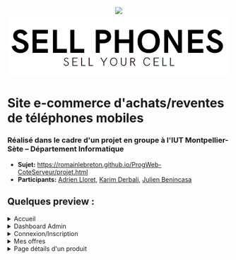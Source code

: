 <p align="center">
  <img src="logogif.gif" />
 <img src="logotext.png" />
</p>

# Site e-commerce d'achats/reventes de téléphones mobiles
### Réalisé dans le cadre d'un projet en groupe à l'IUT Montpellier-Sète – Département Informatique
* **Sujet:** https://romainlebreton.github.io/ProgWeb-CoteServeur/projet.html
* **Participants:** [Adrien Lloret](mailto:adrien.lloret@etu.umontpellier.fr), [Karim Derbali](mailto:karim.derbali@etu.umontpellier.fr), [Julien Benincasa](mailto:julien.benincasa@etu.umontpellier.fr) 

## Quelques preview :

<details>
  <summary>Accueil</summary>
  <img src="accueil.png"/>
  <p>Le header change en fonction du rôle du client (connecté/visiteur/admin)</p>
  <img src="navig.PNG"/>
</details>

<details>
  <summary>Dashboard Admin</summary>
  <img src="adminpage.png"/>
  <p>Top vendeurs : affiche seulement les 10 premiers</p>
  <p>Historique des ventes : affiche seulement les 10 dernières ventes</p>
</details>

<details>
  <summary>Connexion/Inscription</summary>
  <img src="login.PNG"/>
  <p>Validation du compte par email</p>
</details>

<details>
  <summary>Mes offres</summary>
  <img src="offers.PNG"/>
  <p>Formulaire pour ajouter/modifier une offre</p>
  <img src="formo.PNG"/>
</details>

<details>
  <summary>Page détails d'un produit</summary>
  <img src="details.PNG"/>
</details>

